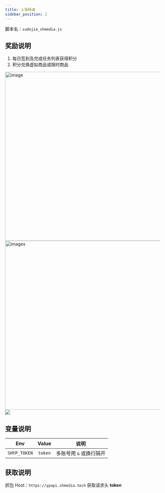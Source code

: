 ```yaml
---
title: 上海杨浦
sidebar_position: 2
---
```


脚本名：`sudojia_shmedia.js`

## 奖励说明

1. 每日签到及完成任务列表获得积分
2. 积分兑换虚拟商品或限时商品

<img src="https://img.4837.cloud/upload/202501/6792c61d4e2ae8.30195239.webp" alt="image" height="550"/>

<img src = "https://img.4837.cloud/upload/202501/6792c684ec83b2.65376456.webp" alt="images" height="550"/>

<img src = "https://img.4837.cloud/upload/202501/6792c67361e399.28327639.webp" />

## 变量说明

|     Env      |  Value  |          说明           |
| :----------: | :-----: | :---------------------: |
| `SHYP_TOKEN` | `token` | 多账号用 `&` 或换行隔开 |

## 获取说明

抓包 Host：`https://ypapi.shmedia.tech` 获取请求头 **token**
